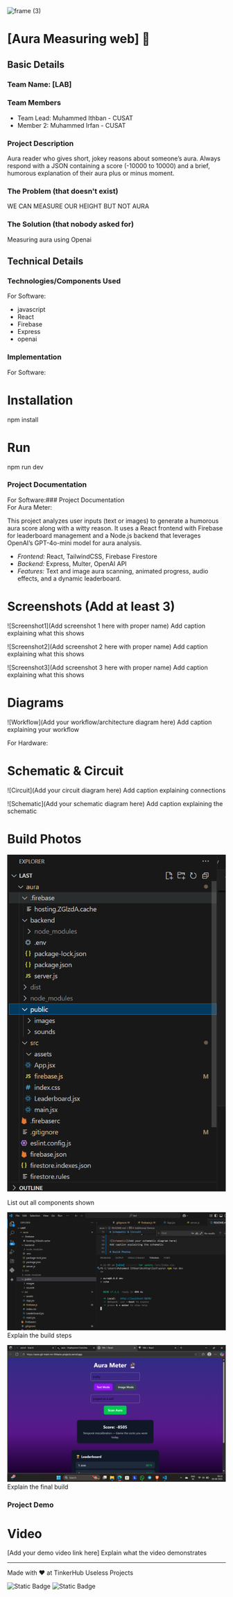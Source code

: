 <img width="3188" height="1202" alt="frame (3)" src="https://github.com/user-attachments/assets/517ad8e9-ad22-457d-9538-a9e62d137cd7" />

# [Aura Measuring web] 🎯

## Basic Details

### Team Name: [LAB]

### Team Members

- Team Lead: Muhammed Ithban - CUSAT
- Member 2: Muhammed Irfan - CUSAT

### Project Description

Aura reader who gives short, jokey reasons about someone’s aura. Always respond with a JSON containing a score (-10000 to 10000) and a brief, humorous explanation of their aura plus or minus moment.

### The Problem (that doesn't exist)

WE CAN MEASURE OUR HEIGHT BUT NOT AURA

### The Solution (that nobody asked for)

Measuring aura using Openai

## Technical Details

### Technologies/Components Used

For Software:

- javascript
- React
- Firebase
- Express
- openai

### Implementation

For Software:

# Installation

npm install

# Run

npm run dev

### Project Documentation

For Software:### Project Documentation  
For Aura Meter:

This project analyzes user inputs (text or images) to generate a humorous aura score along with a witty reason. It uses a React frontend with Firebase for leaderboard management and a Node.js backend that leverages OpenAI’s GPT-4o-mini model for aura analysis.

- _Frontend:_ React, TailwindCSS, Firebase Firestore
- _Backend:_ Express, Multer, OpenAI API
- _Features:_ Text and image aura scanning, animated progress, audio effects, and a dynamic leaderboard.

# Screenshots (Add at least 3)

![Screenshot1](Add screenshot 1 here with proper name)
Add caption explaining what this shows

![Screenshot2](Add screenshot 2 here with proper name)
Add caption explaining what this shows

![Screenshot3](Add screenshot 3 here with proper name)
Add caption explaining what this shows

# Diagrams

![Workflow](Add your workflow/architecture diagram here)
Add caption explaining your workflow

For Hardware:

# Schematic & Circuit

![Circuit](Add your circuit diagram here)
Add caption explaining connections

![Schematic](Add your schematic diagram here)
Add caption explaining the schematic

# Build Photos

![Components](public/images/components.png)

List out all components shown

![Build](public/images/build.png)
Explain the build steps

![Final](public/images/final_product.png)
Explain the final build

### Project Demo

# Video

[Add your demo video link here]
Explain what the video demonstrates

---

Made with ❤ at TinkerHub Useless Projects

![Static Badge](https://img.shields.io/badge/TinkerHub-24?color=%23000000&link=https%3A%2F%2Fwww.tinkerhub.org%2F)
![Static Badge](https://img.shields.io/badge/UselessProjects--25-25?link=https%3A%2F%2Fwww.tinkerhub.org%2Fevents%2FQ2Q1TQKX6Q%2FUseless%2520Projects)
